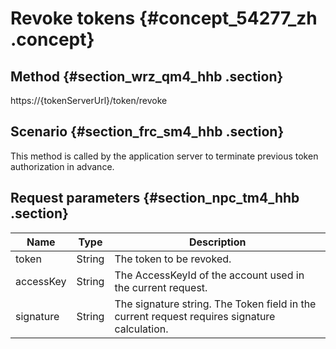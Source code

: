# Revoke tokens {#concept_54277_zh .concept}

## Method {#section_wrz_qm4_hhb .section}

https://\{tokenServerUrl\}/token/revoke

## Scenario {#section_frc_sm4_hhb .section}

This method is called by the application server to terminate previous token authorization in advance.

## Request parameters {#section_npc_tm4_hhb .section}

|Name|Type|Description|
|----|----|-----------|
|token|String|The token to be revoked.|
|accessKey|String|The AccessKeyId of the account used in the current request.|
|signature|String|The signature string. The Token field in the current request requires signature calculation.|

